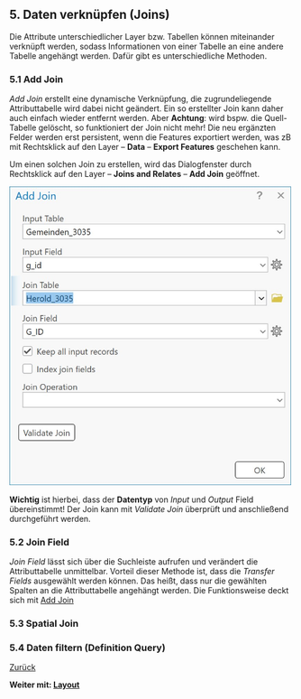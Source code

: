 ## 5. Daten verknüpfen (Joins)

Die Attribute unterschiedlicher Layer bzw. Tabellen können miteinander verknüpft werden, sodass Informationen von einer Tabelle an eine andere Tabelle angehängt werden. Dafür gibt es unterschiedliche Methoden.

### 5.1 Add Join

*Add Join* erstellt eine dynamische Verknüpfung, die zugrundeliegende Attributtabelle wird dabei nicht geändert. Ein so erstellter Join kann daher auch einfach wieder entfernt werden. Aber **Achtung**: wird bspw. die Quell-Tabelle gelöscht, so funktioniert der Join nicht mehr! Die neu ergänzten Felder werden erst persistent, wenn die Features exportiert werden, was zB mit Rechtsklick auf den Layer &ndash; **Data** &ndash; **Export Features** geschehen kann.

Um einen solchen Join zu erstellen, wird das Dialogfenster durch Rechtsklick auf den Layer &ndash; **Joins and Relates** &ndash; **Add Join** geöffnet.

<img src ="./img/add_join.jpg" alt="Screenshot von Add Join" width="500">

**Wichtig** ist hierbei, dass der **Datentyp** von *Input* und *Output* Field übereinstimmt! Der Join kann mit *Validate Join* überprüft und anschließend durchgeführt werden.

### 5.2 Join Field

*Join Field* lässt sich über die Suchleiste aufrufen und verändert die Attributtabelle unmittelbar. Vorteil dieser Methode ist, dass die *Transfer Fields* ausgewählt werden können. Das heißt, dass nur die gewählten Spalten an die Attributtabelle angehängt werden. Die Funktionsweise deckt sich mit [Add Join](join.md/51-add-join)

### 5.3 Spatial Join

### 5.4 Daten filtern (Definition Query)

[Zurück](./attr.md)

**Weiter mit: [Layout](./layout.md)**
